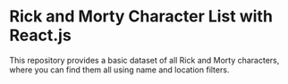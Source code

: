 # Rick and Morty Character List with React.js
This repository provides a basic dataset of all Rick and Morty characters, where you can find them all using name and location filters.

